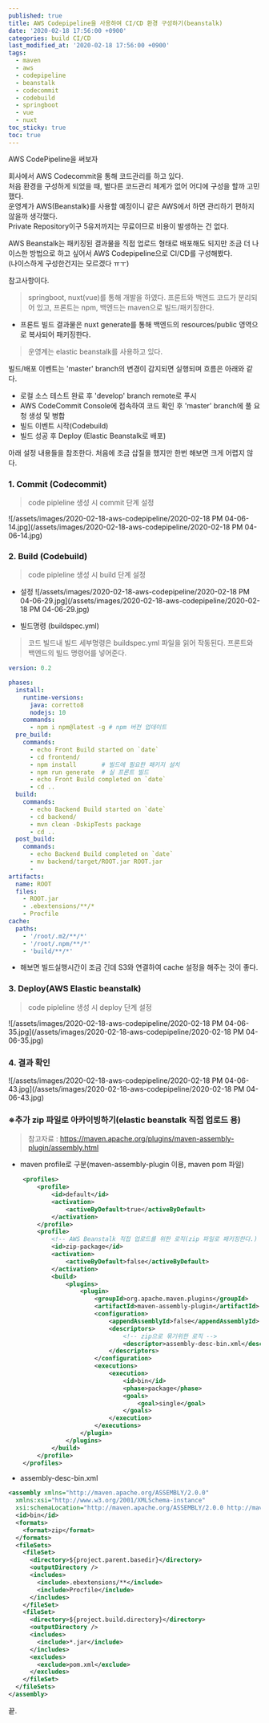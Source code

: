 ```yaml
---
published: true
title: AWS Codepipeline을 사용하여 CI/CD 환경 구성하기(beanstalk)
date: '2020-02-18 17:56:00 +0900'
categories: build CI/CD
last_modified_at: '2020-02-18 17:56:00 +0900'
tags:
  - maven
  - aws
  - codepipeline
  - beanstalk
  - codecommit
  - codebuild
  - springboot
  - vue
  - nuxt
toc_sticky: true
toc: true
---
```


AWS CodePipeline을 써보자

회사에서 AWS Codecommit을 통해 코드관리를 하고 있다.  
처음 환경을 구성하게 되었을 때, 별다른 코드관리 체계가 없어 어디에 구성을 할까 고민했다.  
운영계가 AWS(Beanstalk)를 사용할 예정이니 같은 AWS에서 하면 관리하기 편하지 않을까 생각했다.  
Private Repository이구 5유저까지는 무료이므로 비용이 발생하는 건 없다.  

AWS Beanstalk는 패키징된 결과물을 직접 업로드 형태로 배포해도 되지만 조금 더 나이스한 방법으로 하고 싶어서 AWS Codepipeline으로 CI/CD를 구성해봤다.  
(나이스하게 구성한건지는 모르겠다 ㅠㅜ)  

참고사항이다.

> springboot, nuxt(vue)를 통해 개발을 하였다. 
> 프론트와 백엔드 코드가 분리되어 있고, 프론트는 npm, 백엔드는 maven으로 빌드/패키징한다.
  * 프론트 빌드 결과물은 nuxt generate를 통해 백엔드의 resources/public 영역으로 복사되어 패키징한다.
> 운영계는 elastic beanstalk를 사용하고 있다.

빌드/배포 이벤트는 'master' branch의 변경이 감지되면 실행되며 흐름은 아래와 같다.

- 로컬 소스 테스트 완료 후 'develop' branch remote로 푸시
- AWS CodeCommit Console에 접속하여 코드 확인 후 'master' branch에 풀 요청 생성 및 병합
- 빌드 이벤트 시작(Codebuild)
- 빌드 성공 후 Deploy (Elastic Beanstalk로 배포)

아래 설정 내용들을 참조한다. 처음에 조금 삽질을 했지만 한번 해보면 크게 어렵지 않다. 

### 1. Commit (Codecommit)

> code pipleline 생성 시 commit 단계 설정

![/assets/images/2020-02-18-aws-codepipeline/2020-02-18 PM 04-06-14.jpg](/assets/images/2020-02-18-aws-codepipeline/2020-02-18 PM 04-06-14.jpg)

### 2. Build (Codebuild)

> code pipleline 생성 시 build 단계 설정

 - 설정
![/assets/images/2020-02-18-aws-codepipeline/2020-02-18 PM 04-06-29.jpg](/assets/images/2020-02-18-aws-codepipeline/2020-02-18 PM 04-06-29.jpg)
 
 - 빌드명령 (buildspec.yml)
 > 코드 빌드내 빌드 세부명령은 buildspec.yml 파일을 읽어 작동된다.
 > 프론트와 백엔드의 빌드 명령어를 넣어준다.

```yaml
version: 0.2

phases:
  install:
    runtime-versions:
      java: corretto8
      nodejs: 10
    commands:
      - npm i npm@latest -g # npm 버전 업데이트
  pre_build:
    commands:
      - echo Front Build started on `date`
      - cd frontend/
      - npm install       # 빌드에 필요한 패키지 설치
      - npm run generate  # 실 프론트 빌드
      - echo Front Build completed on `date`      
      - cd ..
  build:
    commands:
      - echo Backend Build started on `date`
      - cd backend/
      - mvn clean -DskipTests package
      - cd ..
  post_build:
    commands:
      - echo Backend Build completed on `date`
      - mv backend/target/ROOT.jar ROOT.jar
      - 
artifacts:
  name: ROOT
  files:
    - ROOT.jar
    - .ebextensions/**/*
    - Procfile
cache:
  paths:
    - '/root/.m2/**/*'
    - '/root/.npm/**/*'
    - 'build/**/*'        
```
 
 - 해보면 빌드실행시간이 조금 긴데 S3와 연결하여 cache 설정을 해주는 것이 좋다.

### 3. Deploy(AWS Elastic beanstalk)

> code pipleline 생성 시 deploy 단계 설정

![/assets/images/2020-02-18-aws-codepipeline/2020-02-18 PM 04-06-35.jpg](/assets/images/2020-02-18-aws-codepipeline/2020-02-18 PM 04-06-35.jpg)

### 4. 결과 확인

![/assets/images/2020-02-18-aws-codepipeline/2020-02-18 PM 04-06-43.jpg](/assets/images/2020-02-18-aws-codepipeline/2020-02-18 PM 04-06-43.jpg)

### ※추가 zip 파일로 아카이빙하기(elastic beanstalk 직접 업로드 용)

> 참고자료 : https://maven.apache.org/plugins/maven-assembly-plugin/assembly.html

- maven profile로 구분(maven-assembly-plugin 이용, maven pom 파일)
```xml
	<profiles>
		<profile>
			<id>default</id>
			<activation>
				<activeByDefault>true</activeByDefault>
			</activation>
		</profile>
		<profile>
			<!-- AWS Beanstalk 직접 업로드를 위한 로직(zip 파일로 패키징한다.) -->
			<id>zip-package</id>
			<activation>
				<activeByDefault>false</activeByDefault>
			</activation>
			<build>
				<plugins>
					<plugin>
						<groupId>org.apache.maven.plugins</groupId>
						<artifactId>maven-assembly-plugin</artifactId>
						<configuration>
							<appendAssemblyId>false</appendAssemblyId>
							<descriptors>
								<!-- zip으로 묶기위한 로직 -->
								<descriptor>assembly-desc-bin.xml</descriptor>
							</descriptors>
						</configuration>
						<executions>
							<execution>
								<id>bin</id>
								<phase>package</phase>
								<goals>
									<goal>single</goal>
								</goals>
							</execution>
						</executions>
					</plugin>
				</plugins>
			</build>
		</profile>
	</profiles>
```
- assembly-desc-bin.xml

```xml
<assembly xmlns="http://maven.apache.org/ASSEMBLY/2.0.0"
  xmlns:xsi="http://www.w3.org/2001/XMLSchema-instance"
  xsi:schemaLocation="http://maven.apache.org/ASSEMBLY/2.0.0 http://maven.apache.org/xsd/assembly-2.0.0.xsd">
  <id>bin</id>
  <formats>
    <format>zip</format>
  </formats>
  <fileSets>
    <fileSet>
      <directory>${project.parent.basedir}</directory>
      <outputDirectory />
      <includes>
        <include>.ebextensions/**</include>
        <include>Procfile</include>
      </includes>
    </fileSet>
    <fileSet>
      <directory>${project.build.directory}</directory>
      <outputDirectory />
      <includes>
        <include>*.jar</include>
      </includes>
      <excludes>
        <exclude>pom.xml</exclude>
      </excludes>
    </fileSet>
  </fileSets>
</assembly>
```

끝.

